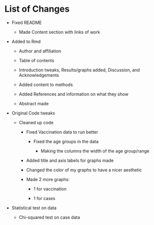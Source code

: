 # List of Changes

-   Fixed README

    -   Made Content section with links of work

-   Added to Rmd

    -   Author and affiliation

    -   Table of contents

    -   Introduction tweaks, Results/graphs added, Discussion, and Acknowledgements

    -   Added content to methods

    -   Added References and information on what they show

    -   Abstract made

-   Original Code tweaks

    -   Cleaned up code

        -   Fixed Vaccination data to run better

            -   Fixed the age groups in the data

                -   Making the columns the width of the age group/range

        -   Added title and axis labels for graphs made

        -   Changed the color of my graphs to have a nicer aesthetic

        -   Made 2 more graphs:

            -   1 for vaccination

            -   1 for cases

-   Statistical test on data

    -   Chi-squared test on case data
